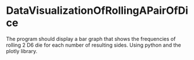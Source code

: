 # DataVisualizationOfRollingAPairOfDice
The program should display a bar graph that shows the frequencies of rolling 2 D6 die for each number of resulting sides. Using python and the plotly library.
